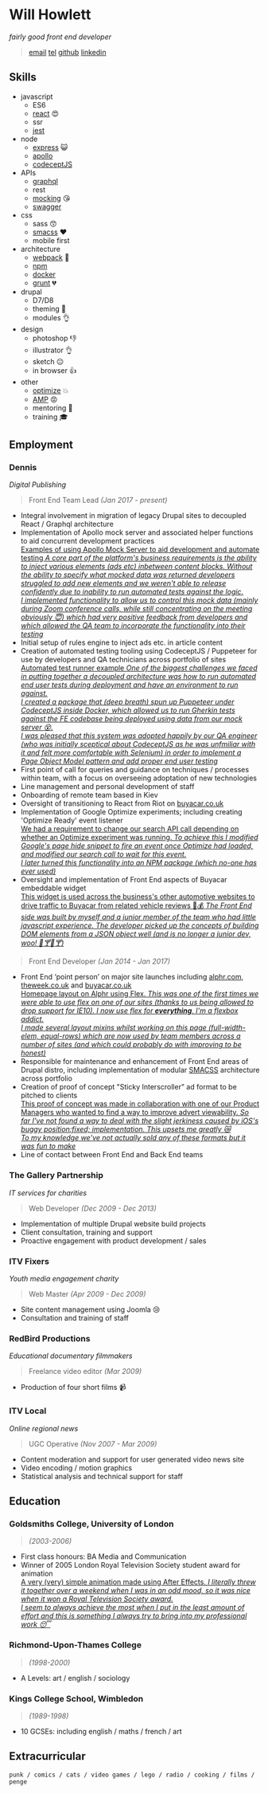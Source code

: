 # Will Howlett
_fairly good front end developer_

> [email](CONTACTEMAIL)
> [tel](CONTACTTEL)
> [github](https://github.com/willhowlett)
> [linkedin](https://www.linkedin.com/in/will-howlett-54804bb0/)

## Skills

* javascript
  * ES6
  * [react](https://reactjs.org/) :heart_eyes:
  * ssr
  * [jest](https://jestjs.io/)
* node
  * [express](https://expressjs.com/) :smiley_cat:
  * [apollo](https://www.apollographql.com/)
  * [codeceptJS](https://codecept.io/)
* APIs
  * [graphql](https://graphql.org/)
  * rest
  * [mocking](https://www.apollographql.com/docs/apollo-server/testing/mocking/) :kissing_heart:
  * [swagger](https://swagger.io/)
* css
  * sass :kissing_smiling_eyes:
  * [smacss](http://smacss.com/) :heart:
  * mobile first
* architecture
  * [webpack](https://webpack.js.org/) :sparkling_heart:
  * [npm](https://www.npmjs.com/)
  * [docker](https://www.docker.com/)
  * [grunt](https://gruntjs.com/) :broken_heart:
* drupal
  * D7/D8
  * theming :muscle:
  * modules :ok_hand:
* design
  * photoshop :thumbsdown:
  * illustrator :ok_hand:
  * sketch :neutral_face:
  * in browser :thumbsup:
* other
  * [optimize](https://marketingplatform.google.com/intl/en_uk/about/optimize/) :boom:
  * [AMP](https://developers.google.com/amp) :rage:
  * mentoring :two_men_holding_hands:
  * training :mortar_board:

## Employment

### Dennis
_Digital Publishing_

> Front End Team Lead *(Jan 2017 - present)*

* Integral involvement in migration of legacy Drupal sites to decoupled React / Graphql architecture
* Implementation of Apollo mock server and associated helper functions to aid concurrent development practices  
[Examples of using Apollo Mock Server to aid development and automate testing _A core part of the platform's business requirements is the ability to inject various elements (ads etc) inbetween content blocks. Without the ability to specify what mocked data was returned developers struggled to add new elements and we weren't able to release confidently due to inability to run automated tests against the logic.  
I implemented functionality to allow us to control this mock data (mainly during Zoom conference calls, while still concentrating on the meeting obviously :innocent:) which had very positive feedback from developers and which allowed the QA team to incorporate the functionality into their testing_](/examples/mocking#example)
* Initial setup of rules engine to inject ads etc. in article content
* Creation of automated testing tooling using CodeceptJS / Puppeteer for use by developers and QA technicians across portfolio of sites  
[Automated test runner example _One of the biggest challenges we faced in putting together a decoupled architecture was how to run automated end user tests during deployment and have an environment to run against.  
I created a package that (deep breath) spun up Puppeteer under CodeceptJS inside Docker, which allowed us to run Gherkin tests against the FE codebase being deployed using data from our mock server :dizzy_face:.  
I was pleased that this system was adopted happily by our QA engineer (who was initially sceptical about CodeceptJS as he was unfmiliar with it and felt more comfortable with Selenium) in order to implement a Page Object Model pattern and add proper end user testing_](/examples/codeceptjs#example)
* First point of call for queries and guidance on techniques / processes within team, with a focus on
overseeing adoptation of new technologies
* Line management and personal development of staff
* Onboarding of remote team based in Kiev
* Oversight of transitioning to React from Riot on [buyacar.co.uk](https://www.buyacar.co.uk)
* Implementation of Google Optimize experiments; including creating 'Optimize Ready' event listener  
[We had a requirement to change our search API call depending on whether an Optimize experiment was running. _To achieve this I modified Google's page hide snippet to fire an event once Optimize had loaded, and modified our search call to wait for this event.   
I later turned this functionality into an NPM package (which no-one has ever used)_](/examples/optimize#example)
* Oversight and implementation of Front End aspects of Buyacar embeddable widget  
[This widget is used across the business's other automotive websites to drive traffic to Buyacar from related vehicle reviews :car::moneybag: _The Front End side was built by myself and a junior member of the team who had little javascript experience. The developer picked up the concepts of building DOM elements from a JSON object well (and is no longer a junior dev, woo! :beers::cocktail::beers::cocktail:)_](/examples/buyacarwidget#example)

> Front End Developer *(Jan 2014 - Jan 2017)*

* Front End ‘point person’ on major site launches including [alphr.com](http://www.alphr.com), [theweek.co.uk](http://www.theweek.co.uk) and [buyacar.co.uk](https://www.buyacar.co.uk)  
[Homepage layout on Alphr using Flex. _This was one of the first times we were able to use flex on one of our sites (thanks to us being allowed to drop support for IE10). I now use flex for **everything**, I'm a flexbox addict.  
I made several layout mixins whilst working on this page (full-width-elem, equal-rows) which are now used by team members across a number of sites (and which could probably do with improving to be honest)_](/examples/alphr#example)
* Responsible for maintenance and enhancement of Front End areas of Drupal distro, including implementation of modular [SMACSS](https://smacss.com/) architecture across portfolio
* Creation of proof of concept "Sticky Interscroller" ad format to be pitched to clients  
[This proof of concept was made in collaboration with one of our Product Managers who wanted to find a way to improve advert viewability. _So far I've not found a way to deal with the slight jerkiness caused by iOS's buggy position:fixed; implementation. This upsets me greatly :crying_cat_face:  
To my knowledge we've not actually sold any of these formats but it was fun to make_](/examples/stickyinterscroller#example)
* Line of contact between Front End and Back End teams

### The Gallery Partnership
_IT services for charities_

> Web Developer *(Dec 2009 - Dec 2013)*

* Implementation of multiple Drupal website build projects
* Client consultation, training and support
* Proactive engagement with product development / sales

### ITV Fixers
_Youth media engagement charity_

> Web Master *(Apr 2009 - Dec 2009)*

* Site content management using Joomla :cry:
* Consultation and training of staff

### RedBird Productions
_Educational documentary filmmakers_

> Freelance video editor *(Mar 2009)*

* Production of four short films :video_camera:

### ITV Local
_Online regional news_

> UGC Operative *(Nov 2007 - Mar 2009)*

* Content moderation and support for user generated video news site
* Video encoding / motion graphics
* Statistical analysis and technical support for staff

## Education

### Goldsmiths College, University of London

> *(2003-2006)*

* First class honours: BA Media and Communication
* Winner of 2005 London Royal Television Society student award for animation  
[A very (very) simple animation made using After Effects. _I literally threw it together over a weekend when I was in an odd mood, so it was nice when it won a Royal Television Society award.  
I seem to always achieve the most when I put in the least amount of effort and this is something I always try to bring into my professional work :sleeping:_](https://www.youtube.com/embed/2yGS4sYBQJQ#example)

### Richmond-Upon-Thames College

> *(1998-2000)*

* A Levels: art / english / sociology

### Kings College School, Wimbledon

> *(1989-1998)*

* 10 GCSEs: including english / maths / french / art

## Extracurricular

```
punk / comics / cats / video games / lego / radio / cooking / films / penge
```

